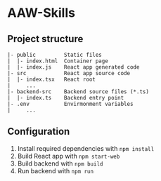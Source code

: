 # AAW-Skills

## Project structure

```text
|- public         Static files
|  |- index.html  Container page
|  |- index.js    React app generated code
|- src            React app source code
|  |- index.tsx   React root
|     ...
|- backend-src    Backend source files (*.ts)
|  |- index.ts    Backend entry point
|- .env           Envirmonment variables
|     ...
```

## Configuration

1. Install required dependencies with `npm install`
2. Build React app with `npm start-web`
3. Build backend with `npm build`
4. Run backend with `npm run`

